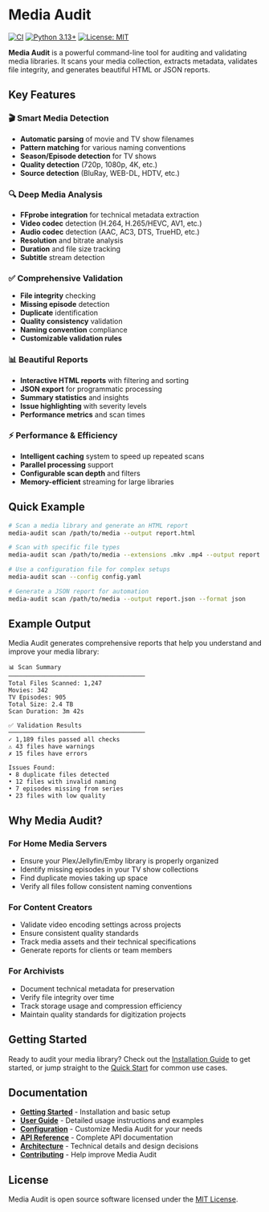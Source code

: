 # Media Audit

[![CI](https://github.com/beelzer/media-audit/actions/workflows/ci.yml/badge.svg)](https://github.com/beelzer/media-audit/actions/workflows/ci.yml)
[![Python 3.13+](https://img.shields.io/badge/python-3.13+-blue.svg)](https://www.python.org/downloads/)
[![License: MIT](https://img.shields.io/badge/License-MIT-yellow.svg)](https://opensource.org/licenses/MIT)

**Media Audit** is a powerful command-line tool for auditing and validating media libraries. It scans your media collection, extracts metadata, validates file integrity, and generates beautiful HTML or JSON reports.

## Key Features

### 🎬 Smart Media Detection

- **Automatic parsing** of movie and TV show filenames
- **Pattern matching** for various naming conventions
- **Season/Episode detection** for TV shows
- **Quality detection** (720p, 1080p, 4K, etc.)
- **Source detection** (BluRay, WEB-DL, HDTV, etc.)

### 🔍 Deep Media Analysis

- **FFprobe integration** for technical metadata extraction
- **Video codec** detection (H.264, H.265/HEVC, AV1, etc.)
- **Audio codec** detection (AAC, AC3, DTS, TrueHD, etc.)
- **Resolution** and bitrate analysis
- **Duration** and file size tracking
- **Subtitle** stream detection

### ✅ Comprehensive Validation

- **File integrity** checking
- **Missing episode** detection
- **Duplicate** identification
- **Quality consistency** validation
- **Naming convention** compliance
- **Customizable validation rules**

### 📊 Beautiful Reports

- **Interactive HTML reports** with filtering and sorting
- **JSON export** for programmatic processing
- **Summary statistics** and insights
- **Issue highlighting** with severity levels
- **Performance metrics** and scan times

### ⚡ Performance & Efficiency

- **Intelligent caching** system to speed up repeated scans
- **Parallel processing** support
- **Configurable scan depth** and filters
- **Memory-efficient** streaming for large libraries

## Quick Example

```bash
# Scan a media library and generate an HTML report
media-audit scan /path/to/media --output report.html

# Scan with specific file types
media-audit scan /path/to/media --extensions .mkv .mp4 --output report.html

# Use a configuration file for complex setups
media-audit scan --config config.yaml

# Generate a JSON report for automation
media-audit scan /path/to/media --output report.json --format json
```

## Example Output

Media Audit generates comprehensive reports that help you understand and improve your media library:

```text
📊 Scan Summary
──────────────────────────────────────
Total Files Scanned: 1,247
Movies: 342
TV Episodes: 905
Total Size: 2.4 TB
Scan Duration: 3m 42s

✅ Validation Results
──────────────────────────────────────
✓ 1,189 files passed all checks
⚠ 43 files have warnings
✗ 15 files have errors

Issues Found:
• 8 duplicate files detected
• 12 files with invalid naming
• 7 episodes missing from series
• 23 files with low quality
```

## Why Media Audit?

### For Home Media Servers

- Ensure your Plex/Jellyfin/Emby library is properly organized
- Identify missing episodes in your TV show collections
- Find duplicate movies taking up space
- Verify all files follow consistent naming conventions

### For Content Creators

- Validate video encoding settings across projects
- Ensure consistent quality standards
- Track media assets and their technical specifications
- Generate reports for clients or team members

### For Archivists

- Document technical metadata for preservation
- Verify file integrity over time
- Track storage usage and compression efficiency
- Maintain quality standards for digitization projects

## Getting Started

Ready to audit your media library? Check out the [Installation Guide](getting-started/installation.md) to get started, or jump straight to the [Quick Start](getting-started/quick-start.md) for common use cases.

## Documentation

- **[Getting Started](getting-started/installation.md)** - Installation and basic setup
- **[User Guide](user-guide/usage.md)** - Detailed usage instructions and examples
- **[Configuration](getting-started/configuration.md)** - Customize Media Audit for your needs
- **[API Reference](api/cli.md)** - Complete API documentation
- **[Architecture](architecture/overview.md)** - Technical details and design decisions
- **[Contributing](contributing/setup.md)** - Help improve Media Audit

## License

Media Audit is open source software licensed under the [MIT License](https://github.com/beelzer/media-audit/blob/main/LICENSE).

